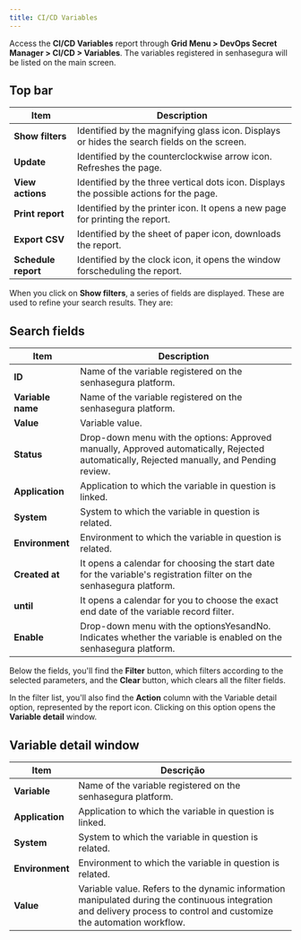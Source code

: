 ```yaml
---
title: CI/CD Variables
---
```


Access the **CI/CD Variables** report through **Grid Menu &gt; DevOps Secret Manager &gt; CI/CD &gt; Variables**. The variables registered in senhasegura will be listed on the main screen.

## Top bar

| Item                      | Description                                                                                 |
| ------------------------- | ------------------------------------------------------------------------------------------- |
| **Show filters**    | Identified by the magnifying glass icon. Displays or hides the search fields on the screen. |
| **Update**          | Identified by the counterclockwise arrow icon. Refreshes the page.                          |
| **View actions**    | Identified by the three vertical dots icon. Displays the possible actions for the page.     |
| **Print report**    | Identified by the printer icon. It opens a new page for printing the report.                |
| **Export CSV**      | Identified by the sheet of paper icon, downloads the report.                                |
| **Schedule report** | Identified by the clock icon, it opens the window forscheduling the report.                 |

When you click on **Show filters**, a series of fields are displayed. These are used to refine your search results. They are:

## Search fields

| Item                    | Description                                                                                                                                |
| ----------------------- | ------------------------------------------------------------------------------------------------------------------------------------------ |
| **ID**            | Name of the variable registered on the senhasegura platform.                                                                               |
| **Variable name** | Name of the variable registered on the senhasegura platform.                                                                               |
| **Value**         | Variable value.                                                                                                                            |
| **Status**        | Drop-down menu with the options: Approved manually, Approved automatically, Rejected automatically, Rejected manually, and Pending review. |
| **Application**   | Application to which the variable in question is linked.                                                                                   |
| **System**        | System to which the variable in question is related.                                                                                       |
| **Environment**   | Environment to which the variable in question is related.                                                                                  |
| **Created at**    | It opens a calendar for choosing the start date for the variable's registration filter on the senhasegura platform.                        |
| **until**         | It opens a calendar for you to choose the exact end date of the variable record filter.                                                    |
| **Enable**        | Drop-down menu with the optionsYesandNo. Indicates whether the variable is enabled on the senhasegura platform.                            |

Below the fields, you'll find the **Filter** button, which filters according to the selected parameters, and the **Clear** button, which clears all the filter fields.

In the filter list, you'll also find the **Action** column with the Variable detail option, represented by the report icon. Clicking on this option opens the **Variable detail** window.

## Variable detail window

| Item                  | Descrição                                                                                                                                                            |
| --------------------- | ---------------------------------------------------------------------------------------------------------------------------------------------------------------------- |
| **Variable**    | Name of the variable registered on the senhasegura platform.                                                                                                           |
| **Application** | Application to which the variable in question is linked.                                                                                                               |
| **System**      | System to which the variable in question is related.                                                                                                                   |
| **Environment** | Environment to which the variable in question is related.                                                                                                              |
| **Value**       | Variable value. Refers to the dynamic information manipulated during the continuous integration and delivery process to control and customize the automation workflow. |

